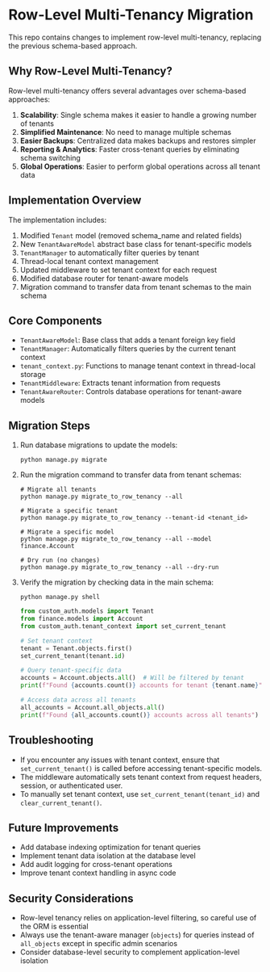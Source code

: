 # Row-Level Multi-Tenancy Migration

This repo contains changes to implement row-level multi-tenancy, replacing the previous schema-based approach.

## Why Row-Level Multi-Tenancy?

Row-level multi-tenancy offers several advantages over schema-based approaches:

1. **Scalability**: Single schema makes it easier to handle a growing number of tenants
2. **Simplified Maintenance**: No need to manage multiple schemas
3. **Easier Backups**: Centralized data makes backups and restores simpler
4. **Reporting & Analytics**: Faster cross-tenant queries by eliminating schema switching
5. **Global Operations**: Easier to perform global operations across all tenant data

## Implementation Overview

The implementation includes:

1. Modified `Tenant` model (removed schema_name and related fields)
2. New `TenantAwareModel` abstract base class for tenant-specific models
3. `TenantManager` to automatically filter queries by tenant
4. Thread-local tenant context management
5. Updated middleware to set tenant context for each request
6. Modified database router for tenant-aware models
7. Migration command to transfer data from tenant schemas to the main schema

## Core Components

- `TenantAwareModel`: Base class that adds a tenant foreign key field
- `TenantManager`: Automatically filters queries by the current tenant context
- `tenant_context.py`: Functions to manage tenant context in thread-local storage
- `TenantMiddleware`: Extracts tenant information from requests
- `TenantAwareRouter`: Controls database operations for tenant-aware models

## Migration Steps

1. Run database migrations to update the models:
   ```
   python manage.py migrate
   ```

2. Run the migration command to transfer data from tenant schemas:
   ```
   # Migrate all tenants
   python manage.py migrate_to_row_tenancy --all
   
   # Migrate a specific tenant
   python manage.py migrate_to_row_tenancy --tenant-id <tenant_id>
   
   # Migrate a specific model
   python manage.py migrate_to_row_tenancy --all --model finance.Account
   
   # Dry run (no changes)
   python manage.py migrate_to_row_tenancy --all --dry-run
   ```

3. Verify the migration by checking data in the main schema:
   ```
   python manage.py shell
   ```
   ```python
   from custom_auth.models import Tenant
   from finance.models import Account
   from custom_auth.tenant_context import set_current_tenant
   
   # Set tenant context
   tenant = Tenant.objects.first()
   set_current_tenant(tenant.id)
   
   # Query tenant-specific data
   accounts = Account.objects.all()  # Will be filtered by tenant
   print(f"Found {accounts.count()} accounts for tenant {tenant.name}")
   
   # Access data across all tenants
   all_accounts = Account.all_objects.all()
   print(f"Found {all_accounts.count()} accounts across all tenants")
   ```

## Troubleshooting

- If you encounter any issues with tenant context, ensure that `set_current_tenant()` is called before accessing tenant-specific models.
- The middleware automatically sets tenant context from request headers, session, or authenticated user.
- To manually set tenant context, use `set_current_tenant(tenant_id)` and `clear_current_tenant()`.

## Future Improvements

- Add database indexing optimization for tenant queries
- Implement tenant data isolation at the database level
- Add audit logging for cross-tenant operations
- Improve tenant context handling in async code

## Security Considerations

- Row-level tenancy relies on application-level filtering, so careful use of the ORM is essential
- Always use the tenant-aware manager (`objects`) for queries instead of `all_objects` except in specific admin scenarios
- Consider database-level security to complement application-level isolation 